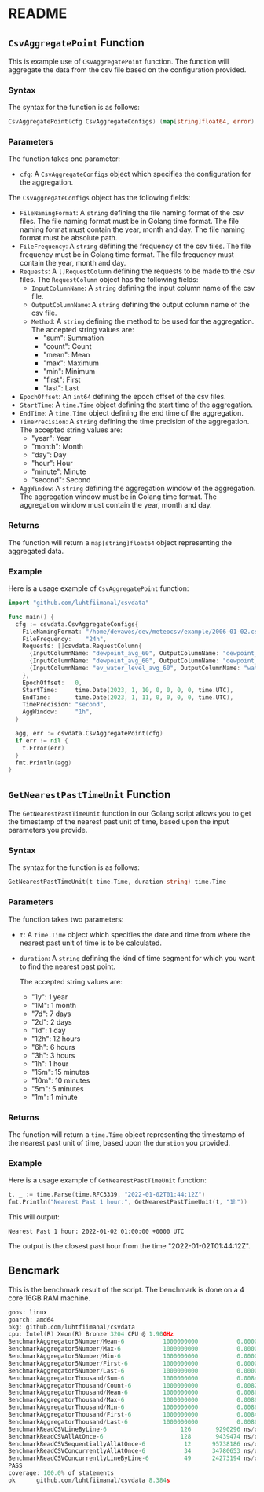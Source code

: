 # README

## `CsvAggregatePoint` Function

This is example use of `CsvAggregatePoint` function. The function will aggregate the data from the csv file based on the configuration provided.

### Syntax

The syntax for the function is as follows:

```go
CsvAggregatePoint(cfg CsvAggregateConfigs) (map[string]float64, error)
```

### Parameters

The function takes one parameter:

- `cfg`: A `CsvAggregateConfigs` object which specifies the configuration for the aggregation.

The `CsvAggregateConfigs` object has the following fields:

- `FileNamingFormat`: A `string` defining the file naming format of the csv files. The file naming format must be in Golang time format. The file naming format must contain the year, month and day. The file naming format must be absolute path.
- `FileFrequency`: A `string` defining the frequency of the csv files. The file frequency must be in Golang time format. The file frequency must contain the year, month and day.
- `Requests`: A `[]RequestColumn` defining the requests to be made to the csv files. The `RequestColumn` object has the following fields:
  - `InputColumnName`: A `string` defining the input column name of the csv file.
  - `OutputColumnName`: A `string` defining the output column name of the csv file.
  - `Method`: A `string` defining the method to be used for the aggregation. The accepted string values are:
    - "sum": Summation
    - "count": Count
    - "mean": Mean
    - "max": Maximum
    - "min": Minimum
    - "first": First
    - "last": Last
- `EpochOffset`: An `int64` defining the epoch offset of the csv files.
- `StartTime`: A `time.Time` object defining the start time of the aggregation.
- `EndTime`: A `time.Time` object defining the end time of the aggregation.
- `TimePrecision`: A `string` defining the time precision of the aggregation. The accepted string values are:
  - "year": Year
  - "month": Month
  - "day": Day
  - "hour": Hour
  - "minute": Minute
  - "second": Second
- `AggWindow`: A `string` defining the aggregation window of the aggregation. The aggregation window must be in Golang time format. The aggregation window must contain the year, month and day.

### Returns

The function will return a `map[string]float64` object representing the aggregated data.

### Example

Here is a usage example of `CsvAggregatePoint` function:

```go
import "github.com/luhtfiimanal/csvdata"

func main() {
  cfg := csvdata.CsvAggregateConfigs{
    FileNamingFormat: "/home/devawos/dev/meteocsv/example/2006-01-02.csv",
    FileFrequency:    "24h",
    Requests: []csvdata.RequestColumn{
      {InputColumnName: "dewpoint_avg_60", OutputColumnName: "dewpoint_avg", Method: csvdata.MEAN},
      {InputColumnName: "dewpoint_avg_60", OutputColumnName: "dewpoint_max", Method: csvdata.MAX},
      {InputColumnName: "ev_water_level_avg_60", OutputColumnName: "water_level", Method: csvdata.MEAN},
    },
    EpochOffset:   0,
    StartTime:     time.Date(2023, 1, 10, 0, 0, 0, 0, time.UTC),
    EndTime:       time.Date(2023, 1, 11, 0, 0, 0, 0, time.UTC),
    TimePrecision: "second",
    AggWindow:     "1h",
  }

  agg, err := csvdata.CsvAggregatePoint(cfg)
  if err != nil {
    t.Error(err)
  }
  fmt.Println(agg)
}
```

## `GetNearestPastTimeUnit` Function

The `GetNearestPastTimeUnit` function in our Golang script allows you to get the timestamp of the nearest past unit of time, based upon the input parameters you provide.

### Syntax

The syntax for the function is as follows:

```go
GetNearestPastTimeUnit(t time.Time, duration string) time.Time
```

### Parameters

The function takes two parameters:

- `t`: A `time.Time` object which specifies the date and time from where the nearest past unit of time is to be calculated.

- `duration`: A `string` defining the kind of time segment for which you want to find the nearest past point.

  The accepted string values are:
  
  - "1y": 1 year
  - "1M": 1 month
  - "7d": 7 days
  - "2d": 2 days
  - "1d": 1 day
  - "12h": 12 hours
  - "6h": 6 hours
  - "3h": 3 hours
  - "1h": 1 hour
  - "15m": 15 minutes
  - "10m": 10 minutes
  - "5m": 5 minutes
  - "1m": 1 minute

### Returns

The function will return a `time.Time` object representing the timestamp of the nearest past unit of time, based upon the `duration` you provided.

### Example

Here is a usage example of `GetNearestPastTimeUnit` function:

```go
t, _ := time.Parse(time.RFC3339, "2022-01-02T01:44:12Z")
fmt.Println("Nearest Past 1 hour:", GetNearestPastTimeUnit(t, "1h"))
```

This will output:

```
Nearest Past 1 hour: 2022-01-02 01:00:00 +0000 UTC
```

The output is the closest past hour from the time "2022-01-02T01:44:12Z".


## Bencmark
This is the benchmark result of the script. The benchmark is done on a 4 core 16GB RAM machine.
```go
goos: linux
goarch: amd64
pkg: github.com/luhtfiimanal/csvdata
cpu: Intel(R) Xeon(R) Bronze 3204 CPU @ 1.90GHz
BenchmarkAggregator5Number/Mean-6          	1000000000	         0.0000260 ns/op	       0 B/op	       0 allocs/op
BenchmarkAggregator5Number/Max-6           	1000000000	         0.0000134 ns/op	       0 B/op	       0 allocs/op
BenchmarkAggregator5Number/Min-6           	1000000000	         0.0000149 ns/op	       0 B/op	       0 allocs/op
BenchmarkAggregator5Number/First-6         	1000000000	         0.0000194 ns/op	       0 B/op	       0 allocs/op
BenchmarkAggregator5Number/Last-6          	1000000000	         0.0000187 ns/op	       0 B/op	       0 allocs/op
BenchmarkAggregatorThousand/Sum-6          	1000000000	         0.008420 ns/op	       0 B/op	       0 allocs/op
BenchmarkAggregatorThousand/Count-6        	1000000000	         0.008290 ns/op	       0 B/op	       0 allocs/op
BenchmarkAggregatorThousand/Mean-6         	1000000000	         0.008646 ns/op	       0 B/op	       0 allocs/op
BenchmarkAggregatorThousand/Max-6          	1000000000	         0.008687 ns/op	       0 B/op	       0 allocs/op
BenchmarkAggregatorThousand/Min-6          	1000000000	         0.008664 ns/op	       0 B/op	       0 allocs/op
BenchmarkAggregatorThousand/First-6        	1000000000	         0.008466 ns/op	       0 B/op	       0 allocs/op
BenchmarkAggregatorThousand/Last-6         	1000000000	         0.008690 ns/op	       0 B/op	       0 allocs/op
BenchmarkReadCSVLineByLine-6               	     126	   9290296 ns/op	 1648463 B/op	    2910 allocs/op
BenchmarkReadCSVAllAtOnce-6                	     128	   9439474 ns/op	 1775413 B/op	    2923 allocs/op
BenchmarkReadCSVSequentiallyAllAtOnce-6    	      12	  95738186 ns/op	17721998 B/op	   29209 allocs/op
BenchmarkReadCSVConcurrentlyAllAtOnce-6    	      34	  34780653 ns/op	17721476 B/op	   29218 allocs/op
BenchmarkReadCSVConcurrentlyLineByLine-6   	      49	  24273194 ns/op	16452236 B/op	   29091 allocs/op
PASS
coverage: 100.0% of statements
ok  	github.com/luhtfiimanal/csvdata	8.384s
```

